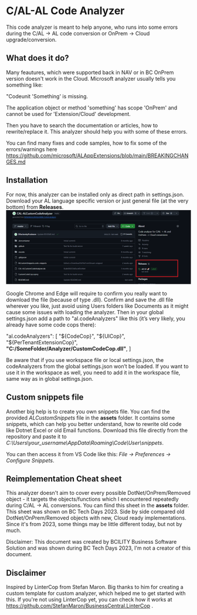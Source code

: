 # C/AL-AL Code Analyzer

This code analyzer is meant to help anyone, who runs into some errors during the C/AL -> AL code conversion or OnPrem -> Cloud upgrade/conversion.

## What does it do?

Many feautures, which were supported back in NAV or in BC OnPrem version doesn't work in the Cloud. Microsoft analyzer usually tells you something like:

"Codeunit 'Something' is missing.

The application object or method 'something' has scope 'OnPrem' and cannot be used for 'Extension/Cloud' development.

Then you have to search the documentation or articles, how to rewrite/replace it. This analyzer should help you with some of these errors.

You can find many fixes and code samples, how to fix some of the errors/warnings here https://github.com/microsoft/ALAppExtensions/blob/main/BREAKINGCHANGES.md

## Installation

For now, this analyzer can be installed only as direct path in settings.json. Download your AL language specific version or just general file (at the very bottom) from <b>Releases</b>. 
![Releases](<Screenshot 2025-09-04 093524.png>)

Google Chrome and Edge will require to confirm you really want to download the file (because of type .dll). Confirm and save the .dll file wherever you like, just avoid using Users folders like Documents as it might cause some issues with loading the analyzer.
Then in your global settings.json add a path to "al.codeAnalyzers" like this (it’s very likely, you already have some code cops there):

"al.codeAnalyzers": [
        "${CodeCop}",
        "${UICop}",
        "${PerTenantExtensionCop}",
        <b>"C:/SomeFolder/Analyzer/CustomCodeCop.dll"</b>,
    ]

Be aware that if you use workspace file or local settings.json, the codeAnalyzers from the global settings.json won’t be loaded. If you want to use it in the workspace as well, you need to add it in the workspace file, same way as in global settings.json.

## Custom snippets file

Another big help is to create you own snippets file. You can find the provided <i>ALCustomSnippets</i> file in the <b>assets</b> folder. It contains some snippets, which can help you better understand, how to rewrite old code like Dotnet Excel or old Email functions. Download this file directly from the repository and paste it to <i>C:\Users\your_username\AppData\Roaming\Code\User\snippets</i>. 

You can then access it from VS Code like this: <i>File -> Preferences -> Configure Snippets</i>.

## Reimplementation Cheat sheet

This analyzer doesn't aim to cover every possible DotNet/OnPrem/Removed object - it targets the objects/functions which I encountered repeatedly during C/AL -> AL conversions. You can fiind this sheet in the <b>assets</b> folder.
This sheet was shown on BC Tech Days 2023. Side by side compared old DotNet/OnPrem/Removed objects with new, Cloud ready implementations. Since it's from 2023, some things may be little different today, but not by much.

Disclaimer: This document was created by BCILITY Business Software Solution and was shown during BC Tech Days 2023,  I'm not a creator of this document.

## Disclaimer

Inspired by LinterCop from Stefan Maron. Big thanks to him for creating a custom template for custom analyzer, which helped me to get started with this.
If you're not using LinterCop yet, you can check how it works at https://github.com/StefanMaron/BusinessCentral.LinterCop .
